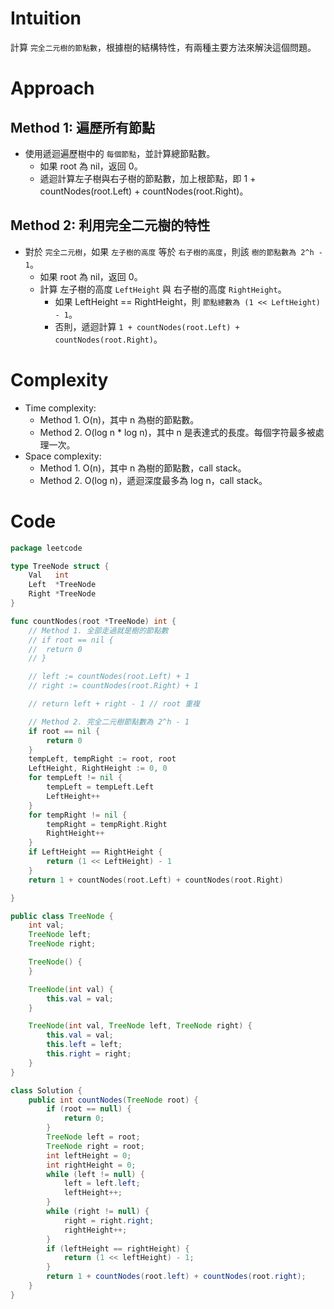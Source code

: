 # Intuition

計算 `完全二元樹的節點數`，根據樹的結構特性，有兩種主要方法來解決這個問題。

# Approach

## Method 1: 遍歷所有節點

- 使用遞迴遍歷樹中的 `每個節點`，並計算總節點數。
    - 如果 root 為 nil，返回 0。
    - 遞迴計算左子樹與右子樹的節點數，加上根節點，即 1 + countNodes(root.Left) + countNodes(root.Right)。

## Method 2: 利用完全二元樹的特性

- 對於 `完全二元樹`，如果 `左子樹的高度` 等於 `右子樹的高度`，則該 `樹的節點數為 2^h - 1`。
    - 如果 root 為 nil，返回 0。
    - 計算 左子樹的高度 `LeftHeight` 與 右子樹的高度 `RightHeight`。
        - 如果 LeftHeight == RightHeight，則 `節點總數為 (1 << LeftHeight) - 1`。
        - 否則，遞迴計算 `1 + countNodes(root.Left) + countNodes(root.Right)`。

# Complexity
- Time complexity:
    - Method 1. O(n)，其中 n 為樹的節點數。
    - Method 2. O(log n * log n)，其中 n 是表達式的長度。每個字符最多被處理一次。
- Space complexity:
    - Method 1. O(n)，其中 n 為樹的節點數，call stack。
    - Method 2. O(log n)，遞迴深度最多為 log n，call stack。

# Code

```go
package leetcode

type TreeNode struct {
	Val   int
	Left  *TreeNode
	Right *TreeNode
}

func countNodes(root *TreeNode) int {
	// Method 1. 全部走過就是樹的節點數
	// if root == nil {
	// 	return 0
	// }

	// left := countNodes(root.Left) + 1
	// right := countNodes(root.Right) + 1

	// return left + right - 1 // root 重複

	// Method 2. 完全二元樹節點數為 2^h - 1
	if root == nil {
		return 0
	}
	tempLeft, tempRight := root, root
	LeftHeight, RightHeight := 0, 0
	for tempLeft != nil {
		tempLeft = tempLeft.Left
		LeftHeight++
	}
	for tempRight != nil {
		tempRight = tempRight.Right
		RightHeight++
	}
	if LeftHeight == RightHeight {
		return (1 << LeftHeight) - 1
	}
	return 1 + countNodes(root.Left) + countNodes(root.Right)

}
```

```java
public class TreeNode {
    int val;
    TreeNode left;
    TreeNode right;

    TreeNode() {
    }

    TreeNode(int val) {
        this.val = val;
    }

    TreeNode(int val, TreeNode left, TreeNode right) {
        this.val = val;
        this.left = left;
        this.right = right;
    }
}

class Solution {
    public int countNodes(TreeNode root) {
        if (root == null) {
            return 0;
        }
        TreeNode left = root;
        TreeNode right = root;
        int leftHeight = 0;
        int rightHeight = 0;
        while (left != null) {
            left = left.left;
            leftHeight++;
        }
        while (right != null) {
            right = right.right;
            rightHeight++;
        }
        if (leftHeight == rightHeight) {
            return (1 << leftHeight) - 1;
        }
        return 1 + countNodes(root.left) + countNodes(root.right);
    }
}
```